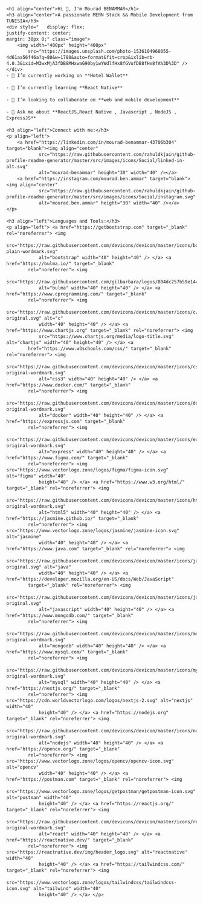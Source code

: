 
    <h1 align="center">Hi 👋, I'm Mourad BENAMMAR</h1>
    <h3 align="center">A passionate MERN Stack && Mobile Development from TUNISIA</h3>
    <div style="   display: flex;
    justify-content: center;
    margin: 30px 0;" class="image">
        <img width="400px" height="400px"
            src="https://images.unsplash.com/photo-1536104968055-4d61aa56f46a?q=80&w=1780&auto=format&fit=crop&ixlib=rb-4.0.3&ixid=M3wxMjA3fDB8MHxwaG90by1wYWdlfHx8fGVufDB8fHx8fA%3D%3D" />
    </div>
    - 🔭 I’m currently working on **Hotel Wallet**

    - 🌱 I’m currently learning **React Native**

    - 👯 I’m looking to collaborate on **web and mobile development**

    - 💬 Ask me about **ReactJS,React Native , Javascript , NodeJS , ExpressJS**

    <h3 align="left">Connect with me:</h3>
    <p align="left">
        <a href="https://linkedin.com/in/mourad-benammar-43706b304" target="blank"><img align="center"
                src="https://raw.githubusercontent.com/rahuldkjain/github-profile-readme-generator/master/src/images/icons/Social/linked-in-alt.svg"
                alt="mourad-benammar" height="30" width="40" /></a>
        <a href="https://instagram.com/mourad.ben.ammar" target="blank"><img align="center"
                src="https://raw.githubusercontent.com/rahuldkjain/github-profile-readme-generator/master/src/images/icons/Social/instagram.svg"
                alt="mourad.ben.ammar" height="30" width="40" /></a>
    </p>

    <h3 align="left">Languages and Tools:</h3>
    <p align="left"> <a href="https://getbootstrap.com" target="_blank" rel="noreferrer"> <img
                src="https://raw.githubusercontent.com/devicons/devicon/master/icons/bootstrap/bootstrap-plain-wordmark.svg"
                alt="bootstrap" width="40" height="40" /> </a> <a href="https://bulma.io/" target="_blank"
            rel="noreferrer"> <img
                src="https://raw.githubusercontent.com/gilbarbara/logos/804dc257b59e144eaca5bc6ffd16949752c6f789/logos/bulma.svg"
                alt="bulma" width="40" height="40" /> </a> <a href="https://www.cprogramming.com/" target="_blank"
            rel="noreferrer"> <img
                src="https://raw.githubusercontent.com/devicons/devicon/master/icons/c/c-original.svg" alt="c"
                width="40" height="40" /> </a> <a href="https://www.chartjs.org" target="_blank" rel="noreferrer"> <img
                src="https://www.chartjs.org/media/logo-title.svg" alt="chartjs" width="40" height="40" /> </a> <a
            href="https://www.w3schools.com/css/" target="_blank" rel="noreferrer"> <img
                src="https://raw.githubusercontent.com/devicons/devicon/master/icons/css3/css3-original-wordmark.svg"
                alt="css3" width="40" height="40" /> </a> <a href="https://www.docker.com/" target="_blank"
            rel="noreferrer"> <img
                src="https://raw.githubusercontent.com/devicons/devicon/master/icons/docker/docker-original-wordmark.svg"
                alt="docker" width="40" height="40" /> </a> <a href="https://expressjs.com" target="_blank"
            rel="noreferrer"> <img
                src="https://raw.githubusercontent.com/devicons/devicon/master/icons/express/express-original-wordmark.svg"
                alt="express" width="40" height="40" /> </a> <a href="https://www.figma.com/" target="_blank"
            rel="noreferrer"> <img src="https://www.vectorlogo.zone/logos/figma/figma-icon.svg" alt="figma" width="40"
                height="40" /> </a> <a href="https://www.w3.org/html/" target="_blank" rel="noreferrer"> <img
                src="https://raw.githubusercontent.com/devicons/devicon/master/icons/html5/html5-original-wordmark.svg"
                alt="html5" width="40" height="40" /> </a> <a href="https://jasmine.github.io/" target="_blank"
            rel="noreferrer"> <img src="https://www.vectorlogo.zone/logos/jasmine/jasmine-icon.svg" alt="jasmine"
                width="40" height="40" /> </a> <a href="https://www.java.com" target="_blank" rel="noreferrer"> <img
                src="https://raw.githubusercontent.com/devicons/devicon/master/icons/java/java-original.svg" alt="java"
                width="40" height="40" /> </a> <a href="https://developer.mozilla.org/en-US/docs/Web/JavaScript"
            target="_blank" rel="noreferrer"> <img
                src="https://raw.githubusercontent.com/devicons/devicon/master/icons/javascript/javascript-original.svg"
                alt="javascript" width="40" height="40" /> </a> <a href="https://www.mongodb.com/" target="_blank"
            rel="noreferrer"> <img
                src="https://raw.githubusercontent.com/devicons/devicon/master/icons/mongodb/mongodb-original-wordmark.svg"
                alt="mongodb" width="40" height="40" /> </a> <a href="https://www.mysql.com/" target="_blank"
            rel="noreferrer"> <img
                src="https://raw.githubusercontent.com/devicons/devicon/master/icons/mysql/mysql-original-wordmark.svg"
                alt="mysql" width="40" height="40" /> </a> <a href="https://nextjs.org/" target="_blank"
            rel="noreferrer"> <img src="https://cdn.worldvectorlogo.com/logos/nextjs-2.svg" alt="nextjs" width="40"
                height="40" /> </a> <a href="https://nodejs.org" target="_blank" rel="noreferrer"> <img
                src="https://raw.githubusercontent.com/devicons/devicon/master/icons/nodejs/nodejs-original-wordmark.svg"
                alt="nodejs" width="40" height="40" /> </a> <a href="https://opencv.org/" target="_blank"
            rel="noreferrer"> <img src="https://www.vectorlogo.zone/logos/opencv/opencv-icon.svg" alt="opencv"
                width="40" height="40" /> </a> <a href="https://postman.com" target="_blank" rel="noreferrer"> <img
                src="https://www.vectorlogo.zone/logos/getpostman/getpostman-icon.svg" alt="postman" width="40"
                height="40" /> </a> <a href="https://reactjs.org/" target="_blank" rel="noreferrer"> <img
                src="https://raw.githubusercontent.com/devicons/devicon/master/icons/react/react-original-wordmark.svg"
                alt="react" width="40" height="40" /> </a> <a href="https://reactnative.dev/" target="_blank"
            rel="noreferrer"> <img src="https://reactnative.dev/img/header_logo.svg" alt="reactnative" width="40"
                height="40" /> </a> <a href="https://tailwindcss.com/" target="_blank" rel="noreferrer"> <img
                src="https://www.vectorlogo.zone/logos/tailwindcss/tailwindcss-icon.svg" alt="tailwind" width="40"
                height="40" /> </a> </p>
